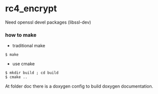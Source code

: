 rc4_encrypt
===========

Need openssl devel packages (libssl-dev)

### how to make
* traditional make
```
$ make
```
* use cmake
```
$ mkdir build ; cd build
$ cmake ..
```

At folder doc there is a doxygen config to build doxygen documentation.
